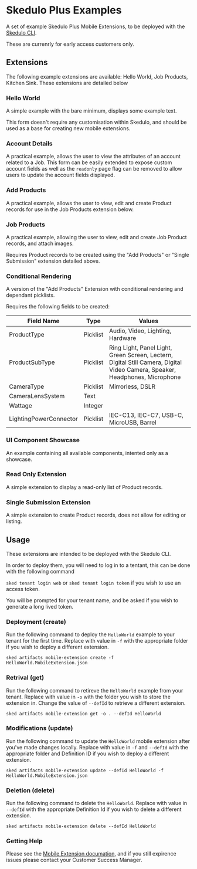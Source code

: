 # Skedulo Plus Examples

A set of example Skedulo Plus Mobile Extensions, to be deployed with the [Skedulo CLI](#Usage). 

These are currenrly for early access customers only.

## Extensions

The following example extensions are available: Hello World, Job Products, Kitchen Sink. These extensions are detailed below

### Hello World

A simple example with the bare minimum, displays some example text.

This form doesn't require any customisation within Skedulo, and should be used as a base for creating new mobile extensions.

### Account Details 

A practical example, allows the user to view the attributes of an account related to a Job. This form can be easily extended to expose custom account fields as well as the `readonly` page flag can be removed to allow users to update the account fields displayed. 

### Add Products

A practical example, allows the user to view, edit and create Product records for use in the Job Products extension below. 

### Job Products

A practical example, allowing the user to view, edit and create Job Product records, and attach images.

Requires Product records to be created using the "Add Products" or "Single Submission" extension detailed above.

### Conditional Rendering

A version of the "Add Products" Extension with conditional rendering and dependant picklists. 

Requires the following fields to be created:

| Field Name | Type | Values |
|------------|-----|---------|
| ProductType | Picklist | Audio, Video, Lighting, Hardware |
| ProductSubType | Picklist | Ring Light, Panel Light, Green Screen, Lectern, Digital Still Camera, Digital Video Camera, Speaker, Headphones, Microphone |
| CameraType | Picklist | Mirrorless, DSLR |
| CameraLensSystem | Text | |
| Wattage | Integer | |
| LightingPowerConnector | Picklist | IEC-C13, IEC-C7, USB-C, MicroUSB, Barrel |

### UI Component Showcase

An example containing all available components, intented only as a showcase.

### Read Only Extension

A simple extension to display a read-only list of Product records. 

### Single Submission Extension

A simple extension to create Product records, does not allow for editing or listing.


## Usage

These extensions are intended to be deployed with the Skedulo CLI.

In order to deploy them, you will need to log in to a tentant, this can be done with the following command

`sked tenant login web` or `sked tenant login token` if you wish to use an access token.

You will be prompted for your tenant name, and be asked if you wish to generate a long lived token.

### Deployment (create)

Run the following command to deploy the `HelloWorld` example to your tenant for the first time. Replace with value in `-f` with the appropriate folder if you wish to deploy a different extension.

`sked artifacts mobile-extension create -f HelloWorld.MobileExtension.json`

### Retrival (get)

Run the following command to retireve the `HelloWorld` example from your tenant. Replace with value in `-o` with the folder you wish to store the extension in. Change the value of `--defId` to retrieve a different extension.

`sked artifacts mobile-extension get -o . --defId HelloWorld`

### Modifications (update)

Run the following command to update the `HelloWorld` mobile extension after you've made changes locally. Replace with value in `-f` and `--defId` with the appropriate folder and Definition ID if you wish to deploy a different extension.

`sked artifacts mobile-extension update --defId HelloWorld -f HelloWorld.MobileExtension.json`

### Deletion (delete)

Run the following command to delete the `HelloWorld`. Replace with value in `--defId` with the appropriate Definition Id if you wish to delete a different extension.

`sked artifacts mobile-extension delete --defId HelloWorld`

### Getting Help

Please see the [Mobile Extension documation](https://mex-beta.docs.skedulo.com/developer-guides/customize-and-extend-mobile/skedulo-plus-extensions/mex-intro/), and if you still expirence issues please contact your Customer Success Manager.

